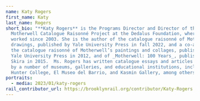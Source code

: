 ```yaml
---
name: Katy Rogers
first_name: Katy
last_name: Rogers
short_bio: "**Katy Rogers** is the Programs Director and Director of the Robert
  Motherwell Catalogue Raisonné Project at the Dedalus Foundation, where she has
  worked since 2003. She is the author of the catalogue raisonné of Motherwell’s
  drawings, published by Yale University Press in fall 2022, and a co-author of
  the catalogue raisonné of Motherwell’s paintings and collages, published by
  Yale University Press in 2012, and of _Motherwell: 100 Years_, published by
  Skira in 2015.  Ms. Rogers has written catalogue essays and articles published
  by a number of museums, galleries, and educational institutions, including
  Hunter College, El Museo del Barrio, and Kasmin Gallery, among others. "
portraits:
  - media: 2023/01/katy-rogers
rail_contributor_url: https://brooklynrail.org/contributor/Katy-Rogers
---
```


